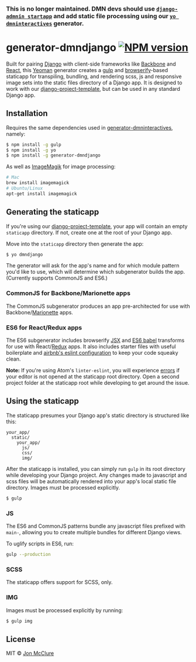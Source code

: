 ### This is no longer maintained. DMN devs should use [`django-admnin startapp`](https://docs.djangoproject.com/en/2.0/ref/django-admin/#startapp) and add static file processing using our [`yo dmninteractives`](https://github.com/DallasMorningNews/generator-dmninteractives) generator.

# generator-dmndjango [![NPM version][npm-image]][npm-url]

Built for pairing [Django](https://www.djangoproject.com/) with client-side frameworks like [Backbone](http://backbonejs.org/) and [React](https://facebook.github.io/react/), this [Yeoman](http://yeoman.io/) generator creates a [gulp](http://gulpjs.com/) and [browserify](http://browserify.org/)-based staticapp for transpiling, bundling, and rendering scss, js and responsive image sets into the static files directory of a Django app. It is designed to work with our [django-project-template](https://github.com/DallasMorningNews/django-project-template), but can be used in any standard Django app.

## Installation

Requires the same dependencies used in [generator-dmninteractives](https://github.com/DallasMorningNews/generator-dmninteractives/wiki/Setting-up-your-computer#dependencies), namely:

```bash
$ npm install -g gulp
$ npm install -g yo
$ npm install -g generator-dmndjango
```

As well as [ImageMagik](http://www.imagemagick.org/script/index.php) for image processing:

```bash
# Mac
brew install imagemagick
# Ubuntu/Linux
apt-get install imagemagick
```


## Generating the staticapp

If you're using our [django-project-template](https://github.com/DallasMorningNews/django-project-template#using-the-app-template), your app will contain an empty `staticapp` directory. If not, create one at the root of your Django app.

Move into the `staticapp` directory then generate the app:

```bash
$ yo dmndjango
```

The generator will ask for the app's name and for which module pattern you'd like to use, which will determine which subgenerator builds the app. (Currently supports CommonJS and ES6.)

### CommonJS for Backbone/Marionette apps

The CommonJS subgenerator produces an app pre-architected for use with Backbone/[Marionette](http://marionettejs.com/) apps.

### ES6 for React/Redux apps

The ES6 subgenerator includes browserify [JSX](http://buildwithreact.com/tutorial/jsx) and [ES6 babel](https://babeljs.io/docs/learn-es2015/) transforms for use with React/[Redux](http://redux.js.org/) apps. It also includes starter files with useful boilerplate and [airbnb's eslint configuration](https://github.com/airbnb/javascript) to keep your code squeaky clean.

**Note:** If you're using Atom's `linter-eslint`, you will experience [errors](https://github.com/AtomLinter/linter-eslint/issues/422) if your editor is not opened at the staticapp root directory. Open a second project folder at the staticapp root while developing to get around the issue.


## Using the staticapp

The staticapp presumes your Django app's static directory is structured like this:

```
your_app/
  static/
    your_app/
      js/
      css/
      img/
```

After the staticapp is installed, you can simply run `gulp` in its root directory while developing your Django project. Any changes made to javascript and scss files will be automatically rendered into your app's local static file directory. Images must be processed explicitly.


```bash
$ gulp
```

### JS

The ES6 and CommonJS patterns bundle any javascript files prefixed with `main-`, allowing you to create multiple bundles for different Django views.

To uglify scripts in ES6, run:

```bash
gulp --production
```

### SCSS

The staticapp offers support for SCSS, only.

### IMG

Images must be processed explicitly by running:

```bash
$ gulp img
```




## License

MIT © [Jon McClure]()


[npm-image]: https://badge.fury.io/js/generator-dmndjango.svg
[npm-url]: https://npmjs.org/package/generator-dmndjango
